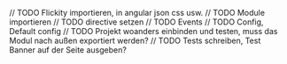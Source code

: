 // TODO Flickity importieren, in angular json css usw.
// TODO Module importieren
// TODO directive setzen
// TODO Events
// TODO Config, Default config
// TODO Projekt woanders einbinden und testen, muss das Modul nach außen exportiert werden?
// TODO Tests schreiben, Test Banner auf der Seite ausgeben?